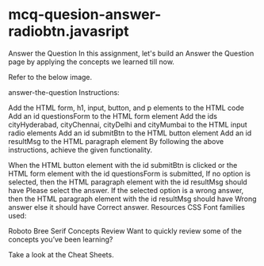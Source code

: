 # mcq-quesion-answer-radiobtn.javasript


Answer the Question
In this assignment, let's build an Answer the Question page by applying the concepts we learned till now.

Refer to the below image.

answer-the-question
Instructions:

Add the HTML form, h1, input, button, and p elements to the HTML code
Add an id questionsForm to the HTML form element
Add the ids cityHyderabad, cityChennai, cityDelhi and cityMumbai to the HTML input radio elements
Add an id submitBtn to the HTML button element
Add an id resultMsg to the HTML paragraph element
By following the above instructions, achieve the given functionality.

When the HTML button element with the id submitBtn is clicked or the HTML form element with the id questionsForm is submitted,
If no option is selected, then the HTML paragraph element with the id resultMsg should have Please select the answer.
If the selected option is a wrong answer, then the HTML paragraph element with the id resultMsg should have Wrong answer else it should have Correct answer.
Resources
CSS Font families used:

Roboto
Bree Serif
Concepts Review
Want to quickly review some of the concepts you’ve been learning?

Take a look at the Cheat Sheets.
